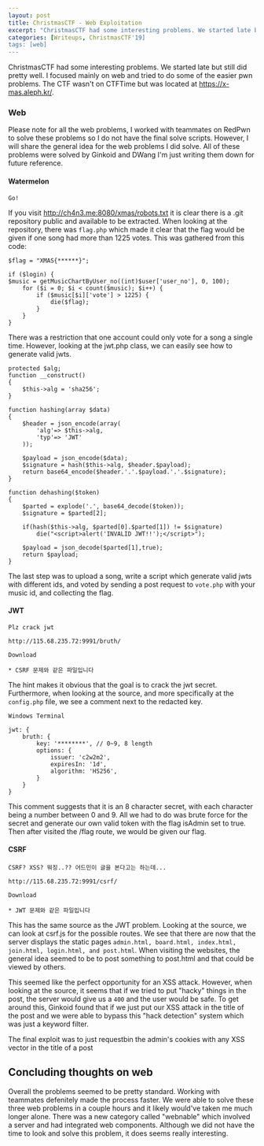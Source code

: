 ```yaml
---
layout: post
title: ChristmasCTF - Web Exploitation
excerpt: "ChristmasCTF had some interesting problems. We started late but still did pretty well. I focused mainly on web and tried to do some of the easier pwn problems.  The CTF wasn't on CTFTime but was located at https://x-mas.aleph.kr/."
categories: [Writeups, ChristmasCTF'19]
tags: [web]
---
```


ChristmasCTF had some interesting problems. We started late but still did pretty well. I focused mainly on web and tried to do some of the easier pwn problems.  The CTF wasn't on CTFTime but was located at <https://x-mas.aleph.kr/>.

### Web

Please note for all the web problems, I worked with teammates on RedPwn to solve these problems so I do not have the final solve scripts. However, I will share the general idea for the web problems I did solve. All of these problems were solved by Ginkoid and DWang I'm just writing them down for future reference.

#### Watermelon
```
Go!
```

If you visit <http://ch4n3.me:8080/xmas/robots.txt> it is clear there is a .git repository public and available to be extracted. When looking at the repository, there was `flag.php` which made it clear that the flag would be given if one song had more than 1225 votes. This was gathered from this code:
```
$flag = "XMAS{******}";  
  
if ($login) {  
$music = getMusicChartByUser_no((int)$user['user_no'], 0, 100);  
	for ($i = 0; $i < count($music); $i++) {  
		if ($music[$i]['vote'] > 1225) {  
			die($flag);  
		}  
	}  
}
```

There was a restriction that one account could only vote for a song a single time. However, looking at the jwt.php class, we can easily see how to generate valid jwts.
```
protected $alg;  
function __construct()  
{  
	$this->alg = 'sha256';  
}  
  
function hashing(array $data)  
{  
	$header = json_encode(array(  
		'alg'=> $this->alg,  
		'typ'=> 'JWT'  
	));  
  
	$payload = json_encode($data);  
	$signature = hash($this->alg, $header.$payload);  
	return base64_encode($header.'.'.$payload.'.'.$signature);  
}  
  
function dehashing($token)  
{  
	$parted = explode('.', base64_decode($token));  
	$signature = $parted[2];  
  
	if(hash($this->alg, $parted[0].$parted[1]) != $signature)  
		die("<script>alert('INVALID JWT!!');</script>");  
  
	$payload = json_decode($parted[1],true);  
	return $payload;  
}
```

The last step was to upload a song,  write a script which generate valid jwts with different ids, and voted by sending a post request to `vote.php` with your music id, and collecting the flag.

#### JWT
```
Plz crack jwt  
  
http://115.68.235.72:9991/bruth/  
  
Download
  
* CSRF 문제와 같은 파일입니다
```

The hint makes it obvious that the goal is to crack the jwt secret. Furthermore, when looking at the source, and more specifically at the `config.php` file, we see a comment next to the redacted key.
```
Windows Terminal

jwt: {  
	bruth: {  
		key: '********', // 0~9, 8 length  
		options: {  
			issuer: 'c2w2m2',  
			expiresIn: '1d',  
			algorithm: 'HS256',  
		}
	}  
}
```

This comment suggests that it is an 8 character secret, with each character being a number between 0 and 9. All we had to do was brute force for the secret and generate our own valid token with the flag isAdmin set to true. Then after visited the /flag route, we would be given our flag.

#### CSRF
```
CSRF? XSS? 뭐징..?? 어드민이 글을 본다고는 하는데...  
  
http://115.68.235.72:9991/csrf/  
  
Download 
  
* JWT 문제와 같은 파일입니다
```

This has the same source as the JWT problem. Looking at the source, we can look at csrf.js for the possible routes. We see that there are now that the server displays the static pages `admin.html, board.html, index.html, join.html, login.html, and post.html`. When visiting the websites, the general idea seemed to be to post something to post.html and that could be viewed by others.

This seemed like the perfect opportunity for an XSS attack. However, when looking at the source, it seems that if we tried to put "hacky" things in the post, the server would give us a `400` and the user would be safe. To get around this, Ginkoid found that if we just put our XSS attack in the title of the post and we were able to bypass this "hack detection"  system which was just a keyword filter.

The final exploit was to just requestbin the admin's cookies with any XSS vector in the title of a post

## Concluding thoughts on web

Overall the problems seemed to be pretty standard. Working with teammates defenitely made the process faster. We were able to solve these three web problems in a couple hours and it likely would've taken me much longer alone. There was a new category called "webnable" which involved a server and had integrated web components. Although we did not have the time to look and solve this problem, it does seems really interesting.
